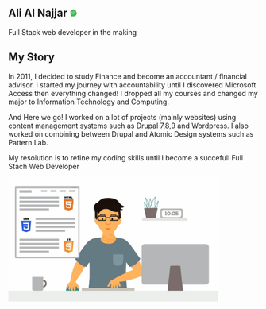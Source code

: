 Ali Al Najjar <img src="icons-15.png">
-
<p> Full Stack web developer in the making </p>

My Story
-
In 2011, I decided to study Finance and become an accountant / financial advisor. I started my journey with accountability until I discovered Microsoft Access then everything changed! I dropped all my courses and changed my major to Information Technology and Computing.

And Here we go! I worked on a lot of projects (mainly websites) using content management systems such as Drupal 7,8,9 and Wordpress. I also worked on combining between Drupal and Atomic Design systems such as Pattern Lab.

My resolution is to refine my coding skills until I become a succefull Full Stach Web Developer 

<img style="height:250px;" src="front-end-development.gif">


<!--
**aliynajjar/aliynajjar** is a ✨ _special_ ✨ repository because its `README.md` (this file) appears on your GitHub profile.

Here are some ideas to get you started:

- 🔭 I’m currently working on ...
- 🌱 I’m currently learning ...
- 👯 I’m looking to collaborate on ...
- 🤔 I’m looking for help with ...
- 💬 Ask me about ...
- 📫 How to reach me: ...
- 😄 Pronouns: ...
- ⚡ Fun fact: ...
-->



###

